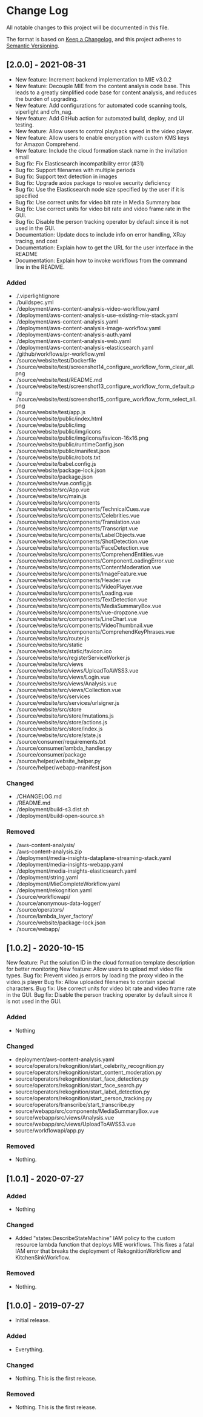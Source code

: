# Change Log
All notable changes to this project will be documented in this file.

The format is based on [Keep a Changelog](https://keepachangelog.com/en/1.0.0/),
and this project adheres to [Semantic Versioning](https://semver.org/spec/v2.0.0.html).

## [2.0.0] - 2021-08-31

- New feature: Increment backend implementation to MIE v3.0.2
- New feature: Decouple MIE from the content analysis code base. This leads to a greatly simplified code base for content analysis, and reduces the burden of upgrading.
- New feature: Add configurations for automated code scanning tools, viperlight and cfn_nag.
- New feature: Add GitHub action for automated build, deploy, and UI testing.
- New feature: Allow users to control playback speed in the video player.
- New feature: Allow users to enable encryption with custom KMS keys for Amazon Comprehend.
- New feature: Include the cloud formation stack name in the invitation email
- Bug fix: Fix Elasticsearch incompatibility error (#31)
- Bug fix: Support filenames with multiple periods
- Bug fix: Support text detection in images
- Bug fix: Upgrade axios package to resolve security deficiency
- Bug fix: Use the Elasticsearch node size specified by the user if it is specified
- Bug fix: Use correct units for video bit rate in Media Summary box
- Bug fix: Use correct units for video bit rate and video frame rate in the GUI.
- Bug fix: Disable the person tracking operator by default since it is not used in the GUI.
- Documentation: Update docs to include info on error handling, XRay tracing, and cost
- Documentation: Explain how to get the URL for the user interface in the README
- Documentation: Explain how to invoke workflows from the command line in the README.

### Added
- ./.viperlightignore
- ./buildspec.yml
- ./deployment/aws-content-analysis-video-workflow.yaml
- ./deployment/aws-content-analysis-use-existing-mie-stack.yaml
- ./deployment/aws-content-analysis.yaml
- ./deployment/aws-content-analysis-image-workflow.yaml
- ./deployment/aws-content-analysis-auth.yaml
- ./deployment/aws-content-analysis-web.yaml
- ./deployment/aws-content-analysis-elasticsearch.yaml
- ./github/workflows/pr-workflow.yml
- ./source/website/test/Dockerfile
- ./source/website/test/screenshot14_configure_workflow_form_clear_all.png
- ./source/website/test/README.md
- ./source/website/test/screenshot13_configure_workflow_form_default.png
- ./source/website/test/screenshot15_configure_workflow_form_select_all.png
- ./source/website/test/app.js
- ./source/website/public/index.html
- ./source/website/public/img
- ./source/website/public/img/icons
- ./source/website/public/img/icons/favicon-16x16.png
- ./source/website/public/runtimeConfig.json
- ./source/website/public/manifest.json
- ./source/website/public/robots.txt
- ./source/website/babel.config.js
- ./source/website/package-lock.json
- ./source/website/package.json
- ./source/website/vue.config.js
- ./source/website/src/App.vue
- ./source/website/src/main.js
- ./source/website/src/components
- ./source/website/src/components/TechnicalCues.vue
- ./source/website/src/components/Celebrities.vue
- ./source/website/src/components/Translation.vue
- ./source/website/src/components/Transcript.vue
- ./source/website/src/components/LabelObjects.vue
- ./source/website/src/components/ShotDetection.vue
- ./source/website/src/components/FaceDetection.vue
- ./source/website/src/components/ComprehendEntities.vue
- ./source/website/src/components/ComponentLoadingError.vue
- ./source/website/src/components/ContentModeration.vue
- ./source/website/src/components/ImageFeature.vue
- ./source/website/src/components/Header.vue
- ./source/website/src/components/VideoPlayer.vue
- ./source/website/src/components/Loading.vue
- ./source/website/src/components/TextDetection.vue
- ./source/website/src/components/MediaSummaryBox.vue
- ./source/website/src/components/vue-dropzone.vue
- ./source/website/src/components/LineChart.vue
- ./source/website/src/components/VideoThumbnail.vue
- ./source/website/src/components/ComprehendKeyPhrases.vue
- ./source/website/src/router.js
- ./source/website/src/static
- ./source/website/src/static/favicon.ico
- ./source/website/src/registerServiceWorker.js
- ./source/website/src/views
- ./source/website/src/views/UploadToAWSS3.vue
- ./source/website/src/views/Login.vue
- ./source/website/src/views/Analysis.vue
- ./source/website/src/views/Collection.vue
- ./source/website/src/services
- ./source/website/src/services/urlsigner.js
- ./source/website/src/store
- ./source/website/src/store/mutations.js
- ./source/website/src/store/actions.js
- ./source/website/src/store/index.js
- ./source/website/src/store/state.js
- ./source/consumer/requirements.txt
- ./source/consumer/lambda_handler.py
- ./source/consumer/package
- ./source/helper/website_helper.py
- ./source/helper/webapp-manifest.json

### Changed
- ./CHANGELOG.md
- ./README.md
- ./deployment/build-s3.dist.sh
- ./deployment/build-open-source.sh

### Removed
- ./aws-content-analysis/
- ./aws-content-analysis.zip
- ./deployment/media-insights-dataplane-streaming-stack.yaml
- ./deployment/media-insights-webapp.yaml
- ./deployment/media-insights-elasticsearch.yaml
- ./deployment/string.yaml
- ./deployment/MieCompleteWorkflow.yaml
- ./deployment/rekognition.yaml
- ./source/workflowapi/
- ./source/anonymous-data-logger/
- ./source/operators/
- ./source/lambda_layer_factory/
- ./source/website/package-lock.json
- ./source/webapp/

## [1.0.2] - 2020-10-15

New feature: Put the solution ID in the cloud formation template description for better monitoring
New feature: Allow users to upload mxf video file types.
Bug fix: Prevent video.js errors by loading the proxy video in the video.js player
Bug fix: Allow uploaded filenames to contain special characters.
Bug fix: Use correct units for video bit rate and video frame rate in the GUI.
Bug fix: Disable the person tracking operator by default since it is not used in the GUI.

### Added
- Nothing

### Changed
- deployment/aws-content-analysis.yaml
- source/operators/rekognition/start_celebrity_recognition.py
- source/operators/rekognition/start_content_moderation.py
- source/operators/rekognition/start_face_detection.py
- source/operators/rekognition/start_face_search.py
- source/operators/rekognition/start_label_detection.py
- source/operators/rekognition/start_person_tracking.py
- source/operators/transcribe/start_transcribe.py
- source/webapp/src/components/MediaSummaryBox.vue
- source/webapp/src/views/Analysis.vue
- source/webapp/src/views/UploadToAWSS3.vue
- source/workflowapi/app.py

### Removed
- Nothing. 

## [1.0.1] - 2020-07-27
### Added
- Nothing

### Changed
- Added "states:DescribeStateMachine" IAM policy to the custom resource lambda function that deploys MIE workflows. This fixes a fatal IAM error that breaks the deployment of RekognitionWorkflow and KitchenSinkWorkflow.

### Removed
- Nothing. 

## [1.0.0] - 2019-07-27
- Initial release.

### Added
- Everything.

### Changed
- Nothing. This is the first release.

### Removed
- Nothing. This is the first release.

